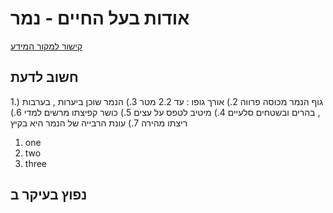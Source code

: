 # אודות בעל החיים - נמר
[קישור למקור המידע](https://he.wikipedia.org/wiki/%D7%A0%D7%9E%D7%A8)

## חשוב לדעת
1.)  גוף הנמר מכוסה פרווה
2.) אורך גופו : עד 2.2 מטר
3.) הנמר שוכן ביערות , בערבות , בהרים ובשטחים סלעיים
4.) מיטיב לטפס על עצים
5.) כושר קפיצתו מרשים למדי
6.) ריצתו מהירה
7.) עונת הרבייה של הנמר היא בקיץ

1.  one
2.  two
3.  three

## נפוץ בעיקר ב
